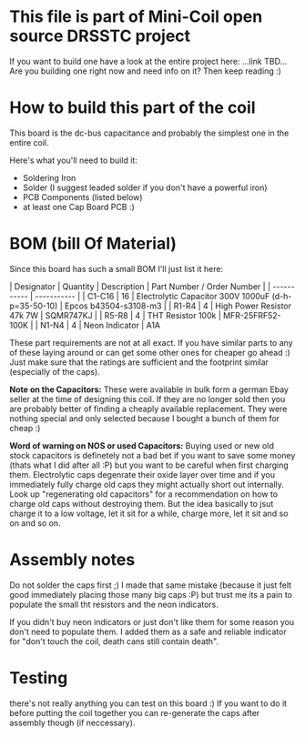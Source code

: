 # This file is part of Mini-Coil open source DRSSTC project
If you want to build one have a look at the entire project here: ...link TBD...
Are you building one right now and need info on it? Then keep reading :)

# How to build this part of the coil
This board is the dc-bus capacitance and probably the simplest one in the entire coil. 

Here's what you'll need to build it:
 - Soldering Iron
 - Solder (I suggest leaded solder if you don't have a powerful iron)
 - PCB Components (listed below)
 - at least one Cap Board PCB :)
 
# BOM (bill Of Material)
Since this board has such a small BOM I'll just list it here:

| Designator | Quantity | Description | Part Number / Order Number |
| ----------- | ----------- |
| C1-C16 | 16 | Electrolytic Capacitor 300V 1000uF (d-h-p=35-50-10)     | Epcos b43504-s3108-m3 |
| R1-R4 | 4 | High Power Resistor 47k 7W | SQMR747KJ |
| R5-R8 | 4 | THT Resistor 100k | MFR-25FRF52-100K |
| N1-N4 | 4 | Neon Indicator | A1A

These part requirements are not at all exact. If you have similar parts to any of these laying around or can get some other ones for cheaper go ahead :)
Just make sure that the ratings are sufficient and the footprint similar (especially of the caps).

**Note on the Capacitors:** These were available in bulk form a german Ebay seller at the time of designing this coil. If they are no longer sold then you are probably better of finding a cheaply available replacement. They were nothing special and only selected because I bought a bunch of them for cheap :)

**Word of warning on NOS or used Capacitors:** Buying used or new old stock capacitors is definetely not a bad bet if you want to save some money (thats what I did after all :P) but you want to be careful when first charging them. Electrolytic caps degenrate their oxide layer over time and if you immediately fully charge old caps they might actually short out internally. Look up "regenerating old capacitors" for a recommendation on how to charge old caps without destroying them. But the idea basically to jsut charge it to a low voltage, let it sit for a while, charge more, let it sit and so on and so on.

# Assembly notes
Do not solder the caps first ;) I made that same mistake (because it just felt good immediately placing those many big caps :P) but trust me its a pain to populate the small tht resistors and the neon indicators.

If you didn't buy neon indicators or just don't like them for some reason you don't need to populate them. I added them as a safe and reliable indicator for "don't touch the coil, death cans still contain death".

# Testing
there's not really anything you can test on this board :) If you want to do it before putting the coil together you can re-generate the caps after assembly though (if neccessary).